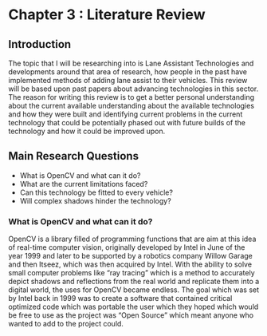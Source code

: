 # Chapter 3 : Literature Review
## Introduction 

The topic that I will be researching into is Lane Assistant Technologies and developments around that area of research, how people in the past have implemented methods of adding lane assist to their vehicles. This review will be based upon past papers about advancing technologies in this sector. The reason for writing this review is to get a better personal understanding about the current available understanding about the available technologies and how they were built and identifying current problems in the current technology that could be potentially phased out with future builds of the technology and how it could be improved upon.  

## Main Research Questions
- What is OpenCV and what can it do? 
- What are the current limitations faced? 
- Can this technology be fitted to every vehicle? 
- Will complex shadows hinder the technology?

### What is OpenCV and what can it do?

OpenCV is a library filled of programming functions that are aim at this idea of real-time computer vision, originally developed by Intel in June of the year 1999 and later to be supported by a robotics company Willow Garage and then Itseez, which was then acquired by Intel. 
With the ability to solve small computer problems like “ray tracing” which is a method to accurately depict shadows and reflections from the real world and replicate them into a digital world, the uses for OpenCV became endless. The goal which was set by Intel back in 1999 was to create a software that contained critical optimized code which was portable the user which they hoped which would be free to use as the project was “Open Source” which meant anyone who wanted to add to the project could.